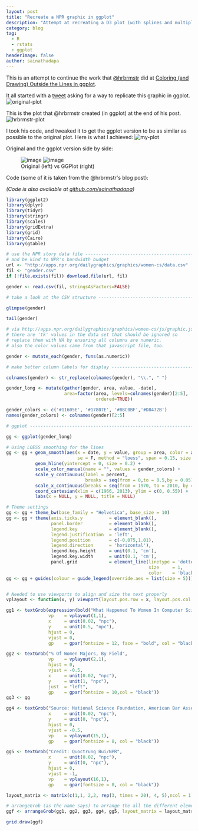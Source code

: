 ```yaml
---
layout: post
title: "Recreate a NPR graphic in ggplot"
description: "Attempt at recreating a D3 plot (with splines and multiple lines of text)"
category: blog
tag:
  - R
  - rstats
  - ggplot
headerImage: false
author: sainathadapa
---
```


This is an attempt to continue the work that [@hrbrmstr](https://twitter.com/hrbrmstr) did at [Coloring (and Drawing) Outside the Lines in ggplot](https://rud.is/b/2015/08/27/coloring-and-drawing-outside-the-lines-in-ggplot/).

It all started with a [tweet](https://twitter.com/JonKalodimos/status/636880959191826432?ref_src=twsrc%5Etfw) asking for a way to replicate this graphic in ggplot.
![original-plot](/images/npr-graphic-original.png)


This is the plot that @hrbrmstr created (in ggplot) at the end of his post.
![hrbrmstr-plot](/images/npr-graphic-hrbrmstr.png)


I took his code, and tweaked it to get the ggplot version to be as similar as possible to the original plot. Here is what I achieved:
![my-plot](/images/npr-graphic-mine.png)


Original and the ggplot version side by side:
<figure class="half">
  <img src="/images/npr-graphic-original.png" alt="image">
  <img src="/images/npr-graphic-mine.png" alt="image">
  <figcaption>Original (left) vs GGPlot (right)</figcaption>
</figure>


Code (some of it is taken from the @hrbrmstr's blog post):

_(Code is also available at [github.com/sainathadapa](https://github.com/sainathadapa/recreate-npr-graphic-ggplot))_

~~~ R
library(ggplot2)
library(dplyr)
library(tidyr)
library(stringr)
library(scales)
library(gridExtra)
library(grid)
library(Cairo)
library(gtable)

# use the NPR story data file ---------------------------------------------
# and be kind to NPR's bandwidth budget
url <- "http://apps.npr.org/dailygraphics/graphics/women-cs/data.csv"
fil <- "gender.csv"
if (!file.exists(fil)) download.file(url, fil)

gender <- read.csv(fil, stringsAsFactors=FALSE)

# take a look at the CSV structure ----------------------------------------

glimpse(gender)

tail(gender)

# via http://apps.npr.org/dailygraphics/graphics/women-cs/js/graphic.js
# there are 'tk' values in the data set that should be ignored so
# replace them with NA by ensuring all columns are numeric.
# also the color values came from that javascript file, too.

gender <- mutate_each(gender, funs(as.numeric))

# make better column labels for display ----------------------------------

colnames(gender) <- str_replace(colnames(gender), "\\.", " ")

gender_long <- mutate(gather(gender, area, value, -date),
                      area=factor(area, levels=colnames(gender)[2:5],
                                  ordered=TRUE))

gender_colors <- c('#11605E', '#17807E', '#8BC0BF','#D8472B')
names(gender_colors) <- colnames(gender)[2:5]

# ggplot ------------------------------------------------------------------

gg <- ggplot(gender_long)

# Using LOESS smoothing for the lines
gg <- gg + geom_smooth(aes(x = date, y = value, group = area, color = area),
                           se = F, method = "loess", span = 0.15, size = 0.85) +
           geom_hline(yintercept = 0, size = 0.2) +
           scale_color_manual(name = "", values = gender_colors) +
           scale_y_continuous(label = percent,
                              breaks = seq(from = 0,to = 0.5,by = 0.05)) +
           scale_x_continuous(breaks = seq(from = 1970, to = 2010, by = 5)) +
           coord_cartesian(xlim = c(1966, 2013), ylim = c(0, 0.55)) +
           labs(x = NULL, y = NULL, title = NULL)

# Theme settings
gg <- gg + theme_bw(base_family = "Helvetica", base_size = 10)
gg <- gg + theme(axis.ticks.y          = element_blank(),
                 panel.border          = element_blank(),
                 legend.key            = element_blank(),
                 legend.justification  = 'left',
                 legend.position       = c(-0.075,1.01),
                 legend.direction      = 'horizontal'),
                 legend.key.height     = unit(0.1, 'cm'),
                 legend.key.width      = unit(0.1, 'cm'),
                 panel.grid            = element_line(linetype = 'dotted',
                                                      size     = 1,
                                                      color    = 'black'))
gg <- gg + guides(colour = guide_legend(override.aes = list(size = 5)))


# Needed to use viewports to align and size the text properly
vplayout <- function(x, y) viewport(layout.pos.row = x, layout.pos.col = y)

gg1 <- textGrob(expression(bold("What Happened To Women In Computer Science?")),
                vp    = vplayout(1,1),
                x     = unit(0.02, "npc"),
                y     = unit(0.5, "npc"),
                hjust = 0,
                vjust = 0,
                gp    = gpar(fontsize = 12, face = "bold", col = "black"))

gg2 <- textGrob("% Of Women Majors, By Field",
                vp    = vplayout(2,1),
                hjust = 0,
                vjust = -0.5,
                x     = unit(0.02, "npc"),
                y     = unit(1, "npc"),
                just  = "left",
                gp    = gpar(fontsize = 10,col = "black"))
gg3 <- gg

gg4 <- textGrob("Source: National Science Foundation, American Bar Association, American Association of Medical Colleges",
                x     = unit(0.02, "npc"),
                y     = unit(0, "npc"),
                hjust = 0,
                vjust = -0.5,
                vp    = vplayout(15,1),
                gp    = gpar(fontsize = 8, col = "black"))

gg5 <- textGrob("Credit: Quoctrung Bui/NPR",
                x     = unit(0.02, "npc"),
                y     = unit(0, "npc"),
                hjust = 0,
                vjust = -1,
                vp    = vplayout(16,1),
                gp    = gpar(fontsize = 8, col = "black"))

layout_matrix <- matrix(c(1,1, 2,2, rep(3, times = 20), 4, 5),ncol = 1)

# arrangeGrob (as the name says) to arrange the all the different elements
ggf <- arrangeGrob(gg1, gg2, gg3, gg4, gg5, layout_matrix = layout_matrix)

grid.draw(ggf)
~~~
